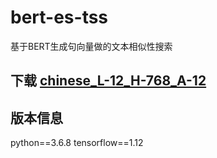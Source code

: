 # bert-es-tss
基于BERT生成句向量做的文本相似性搜索


## 下载 [chinese_L-12_H-768_A-12](https://storage.googleapis.com/bert_models/2018_11_03/chinese_L-12_H-768_A-12.zip)

## 版本信息
python==3.6.8
tensorflow==1.12


